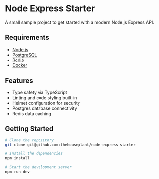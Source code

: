 # Node Express Starter

A small sample project to get started with a modern Node.js Express API.

## Requirements

- [Node.js](https://nodejs.org/en)
- [PostgreSQL](https://www.postgresql.org/)
- [Redis](https://redis.io/)
- [Docker](https://www.docker.com/)

## Features

- Type safety via TypeScript
- Linting and code styling built-in
- Helmet configuration for security
- Postgres database connectivity
- Redis data caching

## Getting Started

```zsh
# Clone the repository
git clone git@github.com:thehouseplant/node-express-starter

# Install the dependencies
npm install

# Start the development server
npm run dev
```
